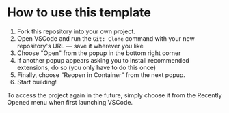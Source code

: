 # How to use this template

1. Fork this repository into your own project.
2. Open VSCode and run the `Git: Clone` command with your new repository's URL — save it wherever you like
3. Choose "Open" from the popup in the bottom right corner
4. If another popup appears asking you to install recommended extensions, do so (you only have to do this once)
5. Finally, choose "Reopen in Container" from the next popup.
6. Start building!

To access the project again in the future, simply choose it from the Recently Opened menu when first launching VSCode.
